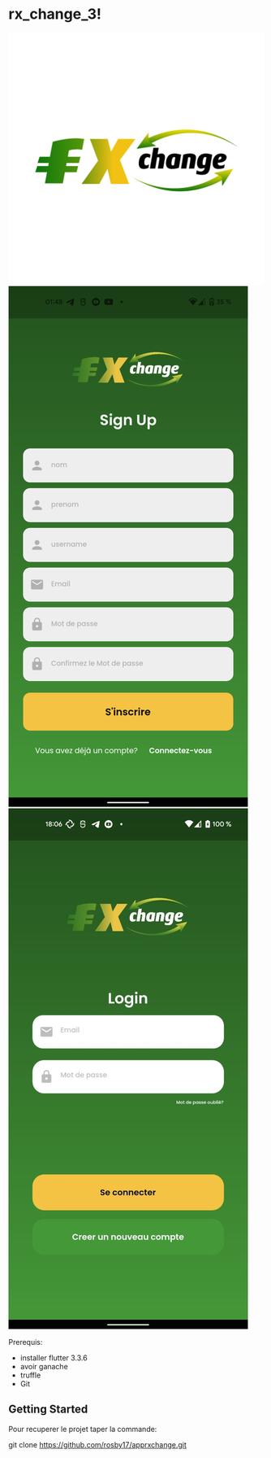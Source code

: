



# rx_change_3!


![alt text](https://github.com/rosby17/apprxchange/blob/master/assets/images/rxchange_2noir.png?raw=true) ![alt text](https://github.com/rosby17/apprxchange/blob/master/z_SignUp.png?raw=true) ![alt text](https://github.com/rosby17/apprxchange/blob/master/z_siign.jpg?raw=true)



Prerequis: 

- installer flutter   3.3.6
- avoir ganache
- truffle
- Git 
## Getting Started
Pour recuperer le projet taper la commande:

git clone https://github.com/rosby17/apprxchange.git

